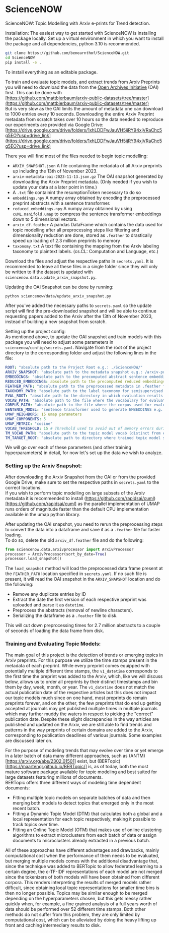 # ScienceNOW
ScienceNOW: Topic Modelling with Arxiv e-prints for Trend detection.

Installation: 
The easiest way to get started with ScienceNOW is installing the package locally. Set up a virtual environment in which you want to install the package and all dependencies, python 3.10 is recommended.  
```bash
git clone https://github.com/benearnthof/ScienceNOW.git
cd ScienceNOW
pip install -e .
```
To install everything as an editable package.

To train and evaluate topic models, and extract trends from Arxiv Preprints you will need to download the data from the [Open Archives Initiative](https://www.openarchives.org/) (OAI) first. This can be done with  
[https://github.com/mattbierbaum/arxiv-public-datasets/tree/master](https://github.com/mattbierbaum/arxiv-public-datasets/tree/master)   
But is very slow as the OAI limits the amount of metadata one can download to 1000 entries every 10 seconds. Downloading the entire Arxiv Preprint metadata from scratch takes over 10 hours so the data needed to reproduce our experiments are provided via Google Drive:  
[https://drive.google.com/drive/folders/1xhLDDFwJauVH5ijRY94xjVRaChc5g5EO?usp=drive_link](https://drive.google.com/drive/folders/1xhLDDFwJauVH5ijRY94xjVRaChc5g5EO?usp=drive_link)   

There you will find most of the files needed to begin topic modelling:  
* `ARXIV_SNAPSHOT.json` A file containing the metadata of all Arxiv preprints up including the 13th of November 2023.
* `arxiv-metadata-oai-2023-11-13.json.gz` The OAI snapshot generated by downloading the Arxiv Preprint metadata. (Only needed if you wish to update your data at a later point in time.)
* A `.txt` file containint the resumptionToken necessary to do so
* `embeddings.npy` A numpy array obtained by encoding the preprocessed preprint abstracts with a sentence transformer. 
* `reduced_embeddings.npy` A numpy array obtained by using `cuML.manifold.umap` to compress the sentence transformer embeddings down to 5 dimensional vectors.
* `arxiv_df.feather` A pandas DataFrame which contains the data used for topic modelling after all preprocessing steps like filtering and dimensionality reduction are done, stored as `.feather` to drastically speed up loading of 2.3 million preprints to memory
* `taxonomy.txt` A text file containing the mapping from the Arxiv labeling taxonomy to plaintext labels. (cs.CL: Computation and Language, etc.)

Download the files and adjust the respective paths in `secrets.yaml`. It is recommended to leave all these files in a single folder since they will only be written to if the dataset is updated with `sciencenow.data.update_arxiv_snapshot.py`.  

Updating the OAI Snapshot can be done by running:  
```bash
python sciencenow/data/update_arxiv_snapshot.py
```
After you've added the necessary paths to `secrets.yaml` so the update script will find the pre-downloaded snapshot and will be able to continue requesting papers added to the Arxiv after the 13th of November 2023, instead of building a new snapshot from scratch.  

Setting up the project config:  
As mentioned above, to update the OAI snapshot and train models with this package you will need to adjust some parameters in `sciencenow/config/secrets.yaml`.
Navigate from the root of the project directory to the corresponding folder and adjust the following lines in the file:  

```yaml
ROOT: "absolute path to the Project Root e.g.: ./ScienceNOW/"
ARXIV_SNAPSHOT: "absolute path to the metadata snapshot e.g.: /arxiv-public-datasets/arxiv-data/arxiv-metadata-oai-2023-11-13.json"
EMBEDDINGS: "absolute path to the precomputed abstract sentence embeddings e.g.: /arxiv-public-datasets/arxiv-data/embeddings.npy"
REDUCED_EMBEDDINGS: absolute path to the precomputed reduced embeddings e.g.: /arxiv-public-datasets/arxiv-data/reduced_embeddings.npy"
FEATHER_PATH: "absolute path to the preprocessed metadata in .feather format e.g.:/arxiv-public-datasets/arxiv-data/arxiv_df.feather"
TAXONOMY_PATH: "absolute path to the label taxonomy for semisupervised models e.g.: /taxonomy.txt"
EVAL_ROOT: "absolute path to the directory in which evaluation results should be stored e.g.: /tm_evaluation/"
VOCAB_PATH: "absolute path to the file where the vocabulary for evaluation will be stored e.g.: /tm_evaluation/vocab.txt"
CORPUS_PATH: "absolute path to the file where the corpus used for evaluation will be stored e.g.: /tm_evaluation/corpus.tsv"
SENTENCE_MODEL: "sentence transformer used to generate EMBEDDINGS e.g.: all-MiniLM-L6-v2" 
UMAP_NEIGHBORS: 15 umap parameters
UMAP_COMPONENTS: 5
UMAP_METRIC: "cosine"
VOCAB_THRESHOLD: 15 # Threshold used to avoid out of memory errors during evaluation
TM_VOCAB_PATH: "absolute path to the topic model vocab (distinct from evaluation vocab) e.g.: /tm_evaluation/tm_vocab.txt"
TM_TARGET_ROOT: "absolute path to directory where trained topic model should be written to disk e.g.: /tm_evaluation/"
```

We will go over each of these parameters (and other training hyperparameters) in detail, for now let's set up the data we wish to analyze.  

### Setting up the Arxiv Snapshot:  
After downloading the Arxiv Snapshot from the OAI or from the provided Google Drive, make sure to set the respective paths in `secrets.yaml` to the correct locations.  
If you wish to perform topic modelling on large subsets of the Arxiv metadata it is recommended to install (https://github.com/rapidsai/cuml)[https://github.com/rapidsai/cuml] as the parallel implementation of UMAP runs orders of magnitude faster than the default CPU implementation available in the umap python library.  

After updating the OAI snapshot, you need to rerun the preprocessing steps to convert the data into a dataframe and save it as a `.feather` file for faster loading.  
To do so, delete the old `arxiv_df.feather` file and do the following:  
```python
from sciencenow.data.arxivprocessor import ArxivProcessor
processor = ArxivProcessor(sort_by_date=True)
processor.load_snapshot()
```
The `load_snapshot` method will load the preprocessed data frame present at the `FEATHER_PATH` location specified in `secrets.yaml`. If no such file is present, it will read the OAI snapshot in the `ARXIV_SNAPSHOT` location and do the following:  
* Remove any duplicate entries by ID
* Extract the date the first version of each respective preprint was uploaded and parse it as `datetime`.
* Preprocess the abstracts (removal of newline characters).
* Serializing the dataframe as a `.feather` file to disk.

This will cut down preprocessing times for 2.7 million abstracts to a couple of seconds of loading the data frame from disk.  

### Training and Evaluating Topic Models: 

The main goal of this project is the detection of trends or emerging topics in Arxiv preprints. For this purpose we utilize the time stamps present in the metadata of each preprint. While every preprint comes equipped with potentially multiple different time stamps, the `v1_datetime` corresponds to the first time the preprint was added to the Arxiv, which, like we will discuss below, allows us to order all preprints by their distinct timestamps and bin them by day, week, month, or year. The `v1_datetime` does not match the actual publication date of the respective articles but this does not impact our topic models much since on one hand, most preprints do remain preprints forever, and on the other, the few preprints that do end up getting accepted at journals may get published multiple times in multiple journals which may further muddy the waters in respect to picking the "correct" publication date. Despite these slight discrepancies in the way articles are published and updated on the Arxiv, we are still able to find trends and patterns in the way preprints of certain domains are added to the Arxiv, corresponding to publication deadlines of various journals. Some examples are discussed later on.  

For the purpose of modeling trends that may evolve over time or yet emerge in a later batch of data many different approaches, such as (ANTM)[https://arxiv.org/abs/2302.01501] exist, but (BERTopic)[https://maartengr.github.io/BERTopic/] is, as of today, both the most mature software package available for topic modeling and best suited for large datasets featuring millions of documents.  
BERTopic offers three different ways of modeling time dependent documents:  
* Fitting multiple topic models on separate batches of data and then merging both models to detect topics that emerged only in the most recent batch.
* Fitting a Dynamic Topic Model (DTM) that calculates both a global and a local representation for each topic respectively, making it possible to track topics over time.
* Fitting an Online Topic Model (OTM) that makes use of online clustering algorithms to extract microclusters from each batch of data or assign documents to microclusters already extracted in a previous batch.

All of these approaches have different advantages and drawbacks, mainly computational cost when the performance of them needs to be evaluated, but merging multiple models comes with the additional disadvantage that, since the technique was added to BERTopic to allow federated learning to a certain degree, the c-TF-IDF representations of each model are not merged since the tokenizers of both models will have been obtained from different corpora. This renders interpreting the results of merged models rather difficult, since obtaining local topic representations for smaller time bins is then no longer possible. Topics may be similar enough to be merged depending on the hyperparameters chosen, but this gets messy rather quickly when, for example, a fine grained analysis of a full years worth of data should be performed over 52 different time stamps. Both other methods do not suffer from this problem, they are only limited by computational cost, which can be alleviated by doing the heavy lifting up front and caching intermediary results to disk. 



